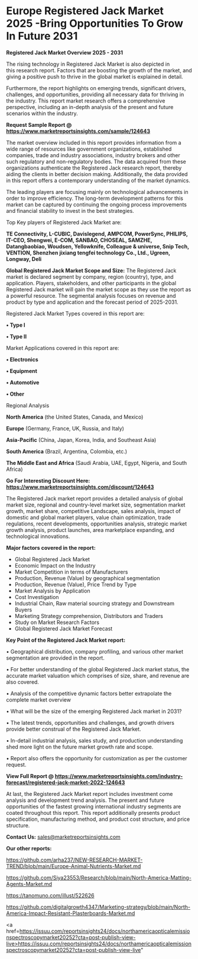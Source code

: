 # Europe Registered Jack Market 2025 -Bring Opportunities To Grow In Future 2031

<Strong> Registered Jack Market Overview 2025 - 2031</strong>

The rising technology in Registered Jack Market is also depicted in this research report. Factors that are boosting the growth of the market, and giving a positive push to thrive in the global market is explained in detail.

Furthermore, the report highlights on emerging trends, significant drivers, challenges, and opportunities, providing all necessary data for thriving in the industry. This report market research offers a comprehensive perspective, including an in-depth analysis of the present and future scenarios within the industry.

<strong>Request Sample Report @ <a href=https://www.marketreportsinsights.com/sample/124643>https://www.marketreportsinsights.com/sample/124643</a></strong>

The market overview included in this report provides information from a wide range of resources like government organizations, established companies, trade and industry associations, industry brokers and other such regulatory and non-regulatory bodies. The data acquired from these organizations authenticate the Registered Jack research report, thereby aiding the clients in better decision making. Additionally, the data provided in this report offers a contemporary understanding of the market dynamics.

The leading players are focusing mainly on technological advancements in order to improve efficiency. The long-term development patterns for this market can be captured by continuing the ongoing process improvements and financial stability to invest in the best strategies.

Top Key players of Registered Jack Market are:

<strong>TE Connectivity, L-CUBIC, Davislegend, AMPCOM, PowerSync, PHILIPS, IT-CEO, Shengwei, E-COM, SANBAO, CHOSEAL, SAMZHE, Datangbaobiao, Woudsen, Yellowknife, Colleague & universe, Snip Tech, VENTION, Shenzhen jixiang tengfei technology Co., Ltd., Ugreen, Longway, Deli</strong>

<strong><b>Global Registered Jack Market Scope and Size:</b></strong>
The Registered Jack market is declared segment by company, region (country), type, and application. Players, stakeholders, and other participants in the global Registered Jack market will gain the market scope as they use the report as a powerful resource. The segmental analysis focuses on revenue and product by type and application and the forecast period of 2025-2031.

Registered Jack Market Types covered in this report are:

<strong>• Type I

• Type II</strong>

Market Applications covered in this report are:

<strong>• Electronics

• Equipment

• Automotive

• Other</strong> 

Regional Analysis

<strong>North America</strong> (the United States, Canada, and Mexico)

<strong>Europe</strong> (Germany, France, UK, Russia, and Italy)

<strong>Asia-Pacific</strong> (China, Japan, Korea, India, and Southeast Asia)

<strong>South America</strong> (Brazil, Argentina, Colombia, etc.)

<strong>The Middle East and Africa</strong> (Saudi Arabia, UAE, Egypt, Nigeria, and South Africa)

<strong>Go For Interesting Discount Here: <a href=https://www.marketreportsinsights.com/discount/124643>https://www.marketreportsinsights.com/discount/124643</a></strong>

The Registered Jack market report provides a detailed analysis of global market size, regional and country-level market size, segmentation market growth, market share, competitive Landscape, sales analysis, impact of domestic and global market players, value chain optimization, trade regulations, recent developments, opportunities analysis, strategic market growth analysis, product launches, area marketplace expanding, and technological innovations.

<strong><b>Major factors covered in the report:</b></strong>
<ul>
  <li>Global Registered Jack Market </li>
  <li>Economic Impact on the Industry</li>
  <li>Market Competition in terms of Manufacturers</li>
  <li>Production, Revenue (Value) by geographical segmentation</li>
  <li>Production, Revenue (Value), Price Trend by Type</li>
  <li>Market Analysis by Application</li>
  <li>Cost Investigation</li>
  <li>Industrial Chain, Raw material sourcing strategy and Downstream Buyers</li>
  <li>Marketing Strategy comprehension, Distributors and Traders</li>
  <li>Study on Market Research Factors</li>
  <li>Global Registered Jack Market Forecast</li>
</ul>

<strong><b>Key Point of the Registered Jack Market report:</b></strong>

• Geographical distribution, company profiling, and various other market segmentation are provided in the report.

• For better understanding of the global Registered Jack market status, the accurate market valuation which comprises of size, share, and revenue are also covered.

• Analysis of the competitive dynamic factors better extrapolate the complete market overview

• What will be the size of the emerging Registered Jack market in 2031?

• The latest trends, opportunities and challenges, and growth drivers provide better construal of the Registered Jack Market.

• In-detail industrial analysis, sales study, and production understanding shed more light on the future market growth rate and scope.

• Report also offers the opportunity for customization as per the customer request.

<strong><b>View Full Report @ <a href=https://www.marketreportsinsights.com/industry-forecast/registered-jack-market-2022-124643>https://www.marketreportsinsights.com/industry-forecast/registered-jack-market-2022-124643</a></b></strong>


At last, the Registered Jack Market report includes investment come analysis and development trend analysis. The present and future opportunities of the fastest growing international industry segments are coated throughout this report. This report additionally presents product specification, manufacturing method, and product cost structure, and price structure.

<strong>Contact Us:</strong>
sales@marketreportsinsights.com

<strong>Our other reports:</strong>

<a href=https://github.com/arha237/NEW-RESEARCH-MARKET-TREND/blob/main/Europe-Animal-Nutrients-Market.md>https://github.com/arha237/NEW-RESEARCH-MARKET-TREND/blob/main/Europe-Animal-Nutrients-Market.md</a>

<a href=https://github.com/Siya23553/Research/blob/main/North-America-Matting-Agents-Market.md>https://github.com/Siya23553/Research/blob/main/North-America-Matting-Agents-Market.md</a>

<a href=https://tanomuno.com/illust/522626>https://tanomuno.com/illust/522626</a>

<a href=https://github.com/digitalgrowth4347/Marketing-strategy/blob/main/North-America-Impact-Resistant-Plasterboards-Market.md>https://github.com/digitalgrowth4347/Marketing-strategy/blob/main/North-America-Impact-Resistant-Plasterboards-Market.md</a>

<a href=https://issuu.com/reportsinsights24/docs/northamericaopticalemissionspectroscopymarket20252?cta=post-publish-view-live>https://issuu.com/reportsinsights24/docs/northamericaopticalemissionspectroscopymarket20252?cta=post-publish-view-live</a>"
